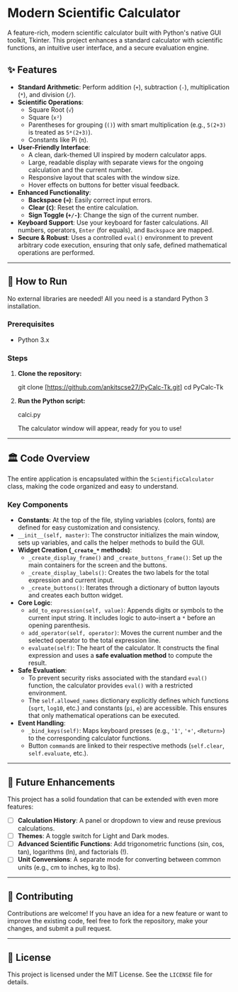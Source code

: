# Modern Scientific Calculator

A feature-rich, modern scientific calculator built with Python's native GUI toolkit, Tkinter. This project enhances a standard calculator with scientific functions, an intuitive user interface, and a secure evaluation engine.



## ✨ Features

-   **Standard Arithmetic**: Perform addition (`+`), subtraction (`-`), multiplication (`*`), and division (`/`).
-   **Scientific Operations**:
    -   Square Root (`√`)
    -   Square (`x²`)
    -   Parentheses for grouping (`()`) with smart multiplication (e.g., `5(2+3)` is treated as `5*(2+3)`).
    -   Constants like Pi (`π`).
-   **User-Friendly Interface**:
    -   A clean, dark-themed UI inspired by modern calculator apps.
    -   Large, readable display with separate views for the ongoing calculation and the current number.
    -   Responsive layout that scales with the window size.
    -   Hover effects on buttons for better visual feedback.
-   **Enhanced Functionality**:
    -   **Backspace (`⌫`)**: Easily correct input errors.
    -   **Clear (`C`)**: Reset the entire calculation.
    -   **Sign Toggle (`+/-`)**: Change the sign of the current number.
-   **Keyboard Support**: Use your keyboard for faster calculations. All numbers, operators, `Enter` (for equals), and `Backspace` are mapped.
-   **Secure & Robust**: Uses a controlled `eval()` environment to prevent arbitrary code execution, ensuring that only safe, defined mathematical operations are performed.

---

## 🚀 How to Run

No external libraries are needed! All you need is a standard Python 3 installation.

### Prerequisites

-   Python 3.x

### Steps

1.  **Clone the repository:**
    
    git clone [https://github.com/ankitscse27/PyCalc-Tk.git]
    cd PyCalc-Tk

    

2.  **Run the Python script:**

    calci.py

    The calculator window will appear, ready for you to use!

---

## 🏛️ Code Overview

The entire application is encapsulated within the `ScientificCalculator` class, making the code organized and easy to understand.

### Key Components

-   **Constants**: At the top of the file, styling variables (colors, fonts) are defined for easy customization and consistency.
-   `__init__(self, master)`: The constructor initializes the main window, sets up variables, and calls the helper methods to build the GUI.
-   **Widget Creation (`_create_*` methods)**:
    -   `_create_display_frame()` and `_create_buttons_frame()`: Set up the main containers for the screen and the buttons.
    -   `_create_display_labels()`: Creates the two labels for the total expression and current input.
    -   `_create_buttons()`: Iterates through a dictionary of button layouts and creates each button widget.
-   **Core Logic**:
    -   `add_to_expression(self, value)`: Appends digits or symbols to the current input string. It includes logic to auto-insert a `*` before an opening parenthesis.
    -   `add_operator(self, operator)`: Moves the current number and the selected operator to the total expression line.
    -   `evaluate(self)`: The heart of the calculator. It constructs the final expression and uses a **safe evaluation method** to compute the result.
-   **Safe Evaluation**:
    -   To prevent security risks associated with the standard `eval()` function, the calculator provides `eval()` with a restricted environment.
    -   The `self.allowed_names` dictionary explicitly defines which functions (`sqrt`, `log10`, etc.) and constants (`pi`, `e`) are accessible. This ensures that only mathematical operations can be executed.
-   **Event Handling**:
    -   `_bind_keys(self)`: Maps keyboard presses (e.g., `'1'`, `'+'`, `<Return>`) to the corresponding calculator functions.
    -   Button `command`s are linked to their respective methods (`self.clear`, `self.evaluate`, etc.).

---

## 🔮 Future Enhancements

This project has a solid foundation that can be extended with even more features:

-   [ ] **Calculation History**: A panel or dropdown to view and reuse previous calculations.
-   [ ] **Themes**: A toggle switch for Light and Dark modes.
-   [ ] **Advanced Scientific Functions**: Add trigonometric functions (sin, cos, tan), logarithms (ln), and factorials (!).
-   [ ] **Unit Conversions**: A separate mode for converting between common units (e.g., cm to inches, kg to lbs).

---

## 🤝 Contributing

Contributions are welcome! If you have an idea for a new feature or want to improve the existing code, feel free to fork the repository, make your changes, and submit a pull request.

---

## 📜 License

This project is licensed under the MIT License. See the `LICENSE` file for details.
